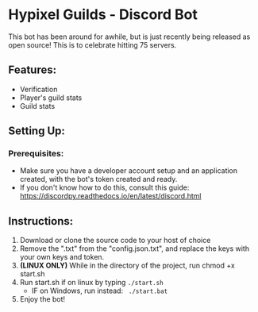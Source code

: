 # Hypixel Guilds - Discord Bot
This bot has been around for awhile, but is just recently being released as open source! This is to celebrate hitting 75 servers.
## Features:
- Verification
- Player's guild stats
- Guild stats
## Setting Up:

### Prerequisites:
- Make sure you have a developer account setup and an application created, with the bot's token created and ready.
- If you don't know how to do this, consult this guide: https://discordpy.readthedocs.io/en/latest/discord.html

## Instructions:

1. Download or clone the source code to your host of choice
2. Remove the ".txt" from the "config.json.txt", and replace the keys with your own keys and token.
3. **(LINUX ONLY)** While in the directory of the project, run 
    chmod +x start.sh
5. Run start.sh if on linux by typing ```
        ./start.sh ```
    - IF on Windows, run instead: ```
        ./start.bat```
6. Enjoy the bot!      
